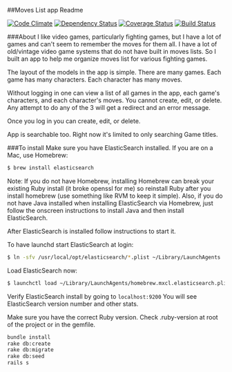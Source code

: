 ##Moves List app Readme

[![Code Climate](https://codeclimate.com/github/rlcheng/moves_list/badges/gpa.svg)](https://codeclimate.com/github/rlcheng/moves_list)
[![Dependency Status](https://gemnasium.com/rlcheng/moves_list.svg)](https://gemnasium.com/rlcheng/moves_list)
[![Coverage Status](https://coveralls.io/repos/github/rlcheng/moves_list/badge.svg?branch=master)](https://coveralls.io/github/rlcheng/moves_list?branch=master)
[![Build Status](https://travis-ci.org/rlcheng/moves_list.svg?branch=master)](https://travis-ci.org/rlcheng/moves_list)

###About
I like video games, particularly fighting games, but I have a lot of games and can't seem to remember the moves for them all. I have a lot of old/vintage video game systems that do not have built in moves lists. So I built an app to help me organize moves list for various fighting games.

The layout of the models in the app is simple. There are many games. Each game has many characters. Each character has many moves.

Without logging in one can view a list of all games in the app, each game's characters, and each character's moves. You cannot create, edit, or delete. Any attempt to do any of the 3 will get a redirect and an error message.

Once you log in you can create, edit, or delete.

App is searchable too. Right now it's limited to only searching Game titles.

###To install
Make sure you have ElasticSearch installed. If you are on a Mac, use Homebrew: 
```sh
$ brew install elasticsearch
```

Note: If you do not have Homebrew, installing Homebrew can break your existing Ruby install (it broke openssl for me) so reinstall Ruby after you install homebrew (use something like RVM to keep it simple). Also, if you do not have Java installed when installing ElasticSearch via Homebrew, just follow the onscreen instructions to install Java and then install ElasticSearch.

After ElasticSearch is installed follow instructions to start it.

To have launchd start ElasticSearch at login:
```sh
$ ln -sfv /usr/local/opt/elasticsearch/*.plist ~/Library/LaunchAgents
```
Load ElasticSearch now:
```sh
$ launchctl load ~/Library/LaunchAgents/homebrew.mxcl.elasticsearch.plist
```

Verify ElasticSearch install by going to ```localhost:9200``` You will see ElasticSearch version number and other stats.

Make sure you have the correct Ruby version. Check .ruby-version at root of the project or in the gemfile.

```sh
bundle install
rake db:create
rake db:migrate
rake db:seed
rails s
```
